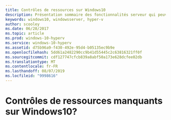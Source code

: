 ```yaml
---
title: Contrôles de ressources sur Windows10
description: Présentation sommaire des fonctionnalités serveur qui peuvent s’afficher, mais ne sont pas utilisables, dans le Gestionnaire Hyper-V sur Windows10.
keywords: windows10, windowsserver, hyper-v
author: scooley
ms.date: 06/28/2017
ms.topic: article
ms.prod: windows-10-hyperv
ms.service: windows-10-hyperv
ms.assetid: d75b96a9-f430-492e-95d4-b05135ec9b9e
ms.openlocfilehash: 5dd61a2482290cc9b41d55445c2c63816321ff0f
ms.sourcegitcommit: cdf127747cfcb839a8abf50a173e628dcfee02db
ms.translationtype: MT
ms.contentlocale: fr-FR
ms.lasthandoff: 08/07/2019
ms.locfileid: "9998616"
---
```

# <a name="resource-controls-missing-on-windows-10"></a>Contrôles de ressources manquants sur Windows10?
